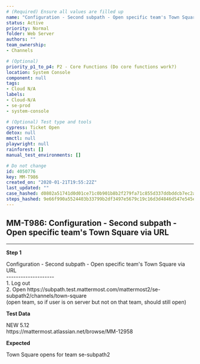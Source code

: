 ```yaml
---
# (Required) Ensure all values are filled up
name: "Configuration - Second subpath - Open specific team's Town Square via URL"
status: Active
priority: Normal
folder: Web Server
authors: ""
team_ownership: 
- Channels

# (Optional)
priority_p1_to_p4: P2 - Core Functions (Do core functions work?)
location: System Console
component: null
tags: 
- Cloud N/A
labels: 
- Cloud-N/A
- se-prod
- system-console

# (Optional) Test type and tools
cypress: Ticket Open
detox: null
mmctl: null
playwright: null
rainforest: []
manual_test_environments: []

# Do not change
id: 4050776
key: MM-T986
created_on: "2020-01-21T19:55:22Z"
last_updated: ""
case_hashed: d0802a51741d0d01ce71c0b901b8b2f279fa71c855d337ddbddcb7ec2a25127085f11f21215748f6329fe8977aaec633
steps_hashed: 9e66f990a5524403b33799b2df3497e5679c19c16d3d4846d547e545edfdfb6e0000d5ee3210e184639a995b7ddc0da7
---
```


<!-- (Auto-generated) Based on frontmatter's "key" and "name" -->

## MM-T986: Configuration - Second subpath - Open specific team's Town Square via URL

---

**Step 1**

Configuration - Second subpath - Open specific team's Town Square via URL\
\--------------------\
1\. Log out\
2\. Open https\://subpath.test.mattermost.com/mattermost2/se-subpath2/channels/town-square\
(open team, so if user is on server but not on that team, should still open)

**Test Data**

NEW 5.12\
https\://mattermost.atlassian.net/browse/MM-12958

**Expected**

Town Square opens for team se-subpath2
